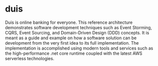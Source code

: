# duis
Duis is online banking for everyone. This reference architecture demonstrates software development techniques such as Event Storming, CQRS, Event Sourcing, and Domain-Driven Design (DDD) concepts. It is meant as a guide and example on how a software solution can be development from the very first idea to its full implementation. The implementation is accomplished using modern tools and services such as the high-performance .net core runtime coupled with the latest AWS serverless technologies.


